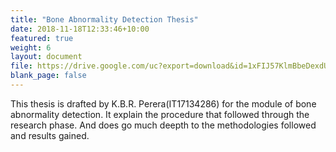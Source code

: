 ```yaml
---
title: "Bone Abnormality Detection Thesis"
date: 2018-11-18T12:33:46+10:00
featured: true
weight: 6
layout: document
file: https://drive.google.com/uc?export=download&id=1xFIJ57KlmBbeDexdUg4NQZZ43tdFLNLj
blank_page: false
---
```


This thesis is drafted by K.B.R. Perera(IT17134286) for the
module of bone abnormality detection. It explain the procedure
that followed through the research phase. And does go much deepth
to the methodologies followed and results gained. 
